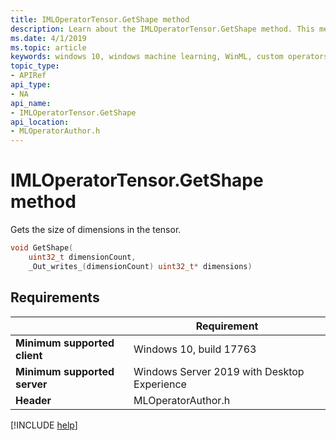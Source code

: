 ```yaml
---
title: IMLOperatorTensor.GetShape method
description: Learn about the IMLOperatorTensor.GetShape method. This method gets the size of dimensions in the tensor.
ms.date: 4/1/2019
ms.topic: article
keywords: windows 10, windows machine learning, WinML, custom operators, GetShape
topic_type:
- APIRef
api_type:
- NA
api_name:
- IMLOperatorTensor.GetShape
api_location:
- MLOperatorAuthor.h
---
```


# IMLOperatorTensor.GetShape method

Gets the size of dimensions in the tensor.

```cpp
void GetShape(
    uint32_t dimensionCount,
    _Out_writes_(dimensionCount) uint32_t* dimensions)
```

## Requirements

| | Requirement |
|-|-|
| **Minimum supported client** | Windows 10, build 17763 |
| **Minimum supported server** | Windows Server 2019 with Desktop Experience |
| **Header** | MLOperatorAuthor.h |

[!INCLUDE [help](../../includes/get-help.md)]
